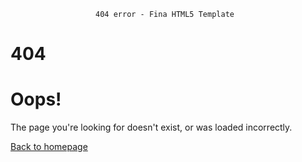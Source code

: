                        404 error - Fina HTML5 Template

404
===

Oops!
=====

The page you're looking for doesn't exist, or was loaded incorrectly.

[Back to homepage](index.html)